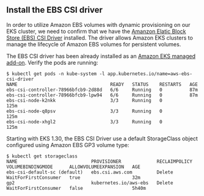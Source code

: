 ## Install the EBS CSI driver

In order to utilize Amazon EBS volumes with dynamic provisioning on our EKS cluster, we need to confirm that we have the [Amanzon Elatic Block Store (EBS) CSI Driver](https://github.com/kubernetes-sigs/aws-ebs-csi-driver) installed. The driver allows Amazon EKS clusters to manage the lifecycle of Amazon EBS volumes for persistent volumes.

The EBS CSI driver has been already installed as an [Amazon EKS managed add-on](https://docs.aws.amazon.com/eks/latest/userguide/managing-ebs-csi.html). Verify the pods are running:
```
$ kubectl get pods -n kube-system -l app.kubernetes.io/name=aws-ebs-csi-driver
NAME                                  READY   STATUS    RESTARTS   AGE
ebs-csi-controller-78966bfcb9-2d88d   6/6     Running   0          87m
ebs-csi-controller-78966bfcb9-lpw94   6/6     Running   0          87m
ebs-csi-node-k2nkk                    3/3     Running   0          125m
ebs-csi-node-q8psv                    3/3     Running   0          125m
ebs-csi-node-xhgl2                    3/3     Running   0          125m
```

Starting with EKS 1.30, the EBS CSI Driver use a default StorageClass object configured using Amazon EBS GP3 volume type:
```
$ kubectl get storageclass
NAME                           PROVISIONER             RECLAIMPOLICY   VOLUMEBINDINGMODE      ALLOWVOLUMEEXPANSION   AGE
ebs-csi-default-sc (default)   ebs.csi.aws.com         Delete          WaitForFirstConsumer   true                   32m
gp2                            kubernetes.io/aws-ebs   Delete          WaitForFirstConsumer   false                  5h40m
```
